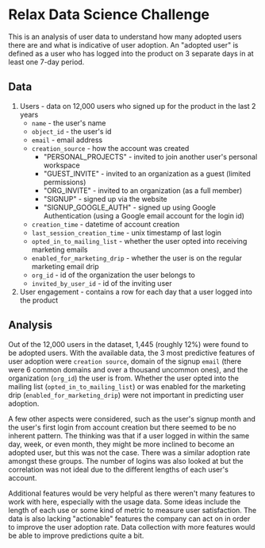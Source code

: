 # Relax Data Science Challenge

This is an analysis of user data to understand how many adopted users there are and what is indicative of user adoption. An "adopted user" is defined as a user who has logged into the product on 3 separate days in at least one 7-day period.


## Data

1. Users - data on 12,000 users who signed up for the product in the last 2 years
    - `name` - the user's name
    - `object_id` - the user's id
    - `email` - email address
    - `creation_source` - how the account was created
        - "PERSONAL_PROJECTS" - invited to join another user's personal workspace
        - "GUEST_INVITE" - invited to an organization as a guest (limited permissions)
        - "ORG_INVITE" - invited to an organization (as a full member)
        - "SIGNUP" - signed up via the website
        - "SIGNUP_GOOGLE_AUTH" - signed up using Google Authentication (using a Google email account for the login id)
    - `creation_time` - datetime of account creation
    - `last_session_creation_time` - unix timestamp of last login
    - `opted_in_to_mailing_list` - whether the user opted into receiving marketing emails
    - `enabled_for_marketing_drip` - whether the user is on the regular marketing email drip
    - `org_id` - id of the organization the user belongs to
    - `invited_by_user_id` - id of the inviting user
2. User engagement - contains a row for each day that a user logged into the product


## Analysis

Out of the 12,000 users in the dataset, 1,445 (roughly 12%) were found to be adopted users. With the available data, the 3 most predictive features of user adoption were `creation source`, domain of the signup `email` (there were 6 common domains and over a thousand uncommon ones), and the organization (`org_id`) the user is from. Whether the user opted into the mailing list (`opted_in_to_mailing_list`) or was enabled for the marketing drip (`enabled_for_marketing_drip`) were not important in predicting user adoption.

A few other aspects were considered, such as the user's signup month and the user's first login from account creation but there seemed to be no inherent pattern. The thinking was that if a user logged in within the same day, week, or even month, they might be more inclined to become an adopted user, but this was not the case. There was a similar adoption rate amongst these groups. The number of logins was also looked at but the correlation was not ideal due to the different lengths of each user's account.

Additional features would be very helpful as there weren't many features to work with here, especially with the usage data. Some ideas include the length of each use or some kind of metric to measure user satisfaction. The data is also lacking "actionable" features the company can act on in order to improve the user adoption rate. Data collection with more features would be able to improve predictions quite a bit.